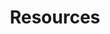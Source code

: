 ---
layout: resources
permalink: /resources/
title: Resources
description: These are some textbooks and resources that enriched my studies and I recommend them for anyone interested in the respective topics. Click to view and access.
nav: true
nav_order: 6

resources:
  - subject: "- Mathematics"
    subsections:
      - subsection: "- Real Analysis"
        items:
          - title: "Introduction to Real Analysis : Bartle, R.G., Sherbert D.R"
            type: pdf
            link: https://sowndarmath.files.wordpress.com/2017/10/real-analysis-by-bartle.pdf
          - title: "Principles of Mathematical Analysis by Walter Rudin"
            type: pdf
            link: https://david92jackson.neocities.org/images/Principles_of_Mathematical_Analysis-Rudin.pdf
          - title: "Real Analysis by H.L. Royden and P.M. Fitzpatrick"
            type: pdf
            link: https://s2pnd-matematika.fkip.unpatti.ac.id/wp-content/uploads/2019/03/Real-Analysis-4th-Ed-Royden.pdf
      - subsection: "- Linear Algebra"
        items:
          - title: "Linear Algebra Done Right by Sheldon Axler"
            type: pdf
            link: https://www.cin.ufpe.br/~jrsl/Books/Linear%20Algebra%20Done%20Right%20-%20Sheldon%20Axler.pdf
          - title: "Introduction to Linear Algebra by Gilbert Strang"
            type: pdf
            link: https://students.aiu.edu/submissions/profiles/resources/onlineBook/Y5B7M4_Introduction_to_Linear_Algebra-_Fourth_Edition.pdf
          - title: "Linear Algebra by Stephen H. Friedberg, Arnold J. Insel, and Lawrence E. Spence"
            type: pdf
            link: https://www.amazon.de/Linear-Algebra-Insel-Spence-Friedberg/dp/9332549648
          - title: "Linear Algebra by Hoffmann and Kunze"
            type: pdf
            link: https://www.math.pku.edu.cn/teachers/anjp/textbook.pdf
          - title: "3Blue1Brown's Linear Algebra Playlist"
            type: video
            link: https://www.youtube.com/playlist?list=PLZHQObOWTQDPD3MizzM2xVFitgF8hE_ab
      - subsection: "- Probability"
        items:
          - title: "First Course in Probability by Sheldon Ross"
            type: pdf
            link: https://www.seyedkalali.com/wp-content/uploads/2016/11/A-First-Course-in-Probability-8th-ed.-Sheldon-Ross.pdf
          - title: "Measure Theoretic Probability by Athreya and Lahiri"
            type: pdf
            link: https://www.ctanujit.org/uploads/2/5/3/9/25393293/_measure_theoritic_probability_by_athreya__lahiri.pdf
      - subsection: "- Complex Analysis"
        items:
          - title: "Visual Complex Analysis by Tristan Needham"
            type: pdf
            link: https://umv.science.upjs.sk/hutnik/NeedhamVCA.pdf
      - subsection: "- Ordinary and Partial Differential Equations"
        items:
          - title: "Partial Differential Equations by Lawrence C. Evans"
            type: pdf
            link: https://math24.wordpress.com/wp-content/uploads/2013/02/partial-differential-equations-by-evans.pdf

  - subject: "- Statistics and Machine Leaarning"
    subsections:
      - subsection: "- Linear Models"
        items:
          - title: "Regression Models by Knieb"
            type: pdf
            link: Stats_ML/Regression-Models,-Methods-and-Applications.pdf
          - title: "Linear Regression Analysis by Douglas C. Montgomery, Elizabeth A. Peck, and G. Geoffrey Vining"
            type: pdf
            link: https://ocd.lcwu.edu.pk/cfiles/Statistics/Stat-503/IntroductiontoLinearRegressionAnalysisbyDouglasC.MontgomeryElizabethA.PeckG.GeoffreyViningz-lib.org.pdf
          - title: "Linear Algebra and Linear Models by RB Bapat"
            type: pdf
            link: https://rikhtehgaran.iut.ac.ir/sites/rikhtehgaran.iut.ac.ir/files/files_course/linear_algebra_and_linear_models_2nd_bapat_2000_0.pdf
      - subsection: "- Time Series Analysis"
        items:
          - title: "Introduction to Time Series and Forecasting by Brockwell and Davis"
            type: pdf
            link: https://warin.ca/ressources/books/2016_Book_IntroductionToTimeSeriesAndFor.pdf
      - subsection: "- Machine Learning"
        items:
          - title: "Machine Learning and Pattern Recognition by CM Bishop"
            type: pdf
            link: https://www.microsoft.com/en-us/research/uploads/prod/2006/01/Bishop-Pattern-Recognition-and-Machine-Learning-2006.pdf
          - title: "Introduction to Statistical Learning by Gareth James, Daniela Witten, Trevor Hastie, and Robert Tibshirani"
            type: pdf
            link: https://static1.squarespace.com/static/5ff2adbe3fe4fe33db902812/t/6009dd9fa7bc363aa822d2c7/1611259312432/ISLR+Seventh+Printing.pdf
          - title: "Elements of Statistical Learning by Trevor Hastie, Robert Tibshirani, and Jerome Friedman"
            type: pdf
            link: https://www.sas.upenn.edu/~fdiebold/NoHesitations/BookAdvanced.pdf
          - title: "Deep Learning Book by Ian Goodfellow, Yoshua Bengio, and Aaron Courville"
            type: pdf
            link: http://imlab.postech.ac.kr/dkim/class/csed514_2019s/DeepLearningBook.pdf
          - title: "Bayesian Data Analysis by Gelman"
            type: pdf
            link: http://www.stat.columbia.edu/~gelman/book/BDA3.pdf
          - title: "Basic Econometrics by Damodar N. Gujarati"
            type: pdf
            link: https://cbpbu.ac.in/userfiles/file/2020/STUDY_MAT/ECO/1.pdf
      - subsection: "- Causal Inference"
        items:
          - title: "Causal Inference in Statistics: A Primer by Judea Pearl, Madelyn Glymour, and Nicholas P. Jewell"
            type: pdf
            link: https://www.datascienceassn.org/sites/default/files/CAUSAL%20INFERENCE%20IN%20STATISTICS.pdf
          - title: "Mostly Harmless Econometrics by Joshua D. Angrist and Jörn-Steffen Pischke"
            link: https://jonnyphillips.github.io/FLS6415/Class_3/Angrist%20&%20Pischke.pdf
            type: pdf
          - title: "Causality: Models, Reasoning, and Inference by Judea Pearl"
            link: https://www.amazon.de/-/en/Judea-Pearl/dp/052189560X
            type: pdf
      - subsection: "- General"
        items:
          - title: Ctanujit Blog
            type: website
            link: https://www.ctanujit.org/lecture-notes.html

  - subject: "- Quantitative Finance"
    items:
      - title: "Options, Futures, and Other Derivatives by John C. Hull"
        type: pdf
        link: http://dl.fxf1.com/files/books/english/Hull-Options_%20Futures%20And%20Other%20Derivative%20Securities_%205Th%20Ed.pdf
      - title: "Fixed Income Securities by Bruce Tuckman"
        type: pdf
        link: https://shamit8.wordpress.com/wp-content/uploads/2014/11/fixed-income-securities-bruce-tuckman2002-2ndedition.pdf
      - title: "Stochastic Calculus for Finance II by Steven Shreve"
        type: pdf
        link: https://cms.dm.uba.ar/academico/materias/2docuat2016/analisis_cuantitativo_en_finanzas/Steve_ShreveStochastic_Calculus_for_Finance_II.pdf
      - title: "The Concepts and Practice of Mathematical Finance by Mark S. Joshi"
        type: pdf
        link: Quant_Finance/MathematicalFinance_Joshi.pdf
      - title: "Stochastic Differential Equations by Bernt Øksendal"
        type: pdf
        link: http://www.stat.ucla.edu/~ywu/research/documents/StochasticDifferentialEquations.pdf
      - title: "Introduction to Stochastic Calculus by Rajeeva L. Karandikar & B. V. Rao"
        type: pdf
        link: http://ndl.ethernet.edu.et/bitstream/123456789/64514/1/433.pdf
      - title: "Handbook of Financial Time Series"
        type: pdf
        link: Quant_Finance/FinTimeSeries_Handbook.pdf
      - title: "Basic Black-Scholes: Option Pricing and Trading by Timothy Falcon Crack"
        type: pdf
        link: Quant_Finance/BlackScholes_Basics.pdf
      - title: "Inside the Black Box: A Simple Guide to Quantitative and High-Frequency Trading by Rishi K. Narang"
        type: pdf
        link: Quant_Finance/HFT_QuantGuide.pdf
      - title: "Quantitative Primer"
        type: pdf
        link: Quant_Finance/QuantitativePrimer.pdf

  - subject: "- Problem Solving"
    items:
      - title: "Problem Solving Strategies by Arthur Engel"
        type: pdf
        link: https://mathematicalolympiads.wordpress.com/wp-content/uploads/2012/08/75427434-problem-books-in-mathematics-problem-solving-strategies.pdf
      - title: "Graph Theory by Douglas West"
        type: pdf
        link: https://daiwz.net/course/disc_math/2023/West_Intro_Graph_Theory_en.pdf
      - title: "Mathematical Puzzles by Martin Gardner"
        type: pdf
        link: Puzzles_Math/Math_Puzzles_Gardner.pdf
      - title: "50 Challenging Problems in Probability by Frederick Mosteller"
        type: pdf
        link: https://mbapreponline.wordpress.com/wp-content/uploads/2013/07/fifty_challenging_problems_in__2.pdf
      - title: "Mathematical Puzzles by Peter Winkler"
        type: pdf
        link: Puzzles_Math/Math_Puzzles_Winkler.pdf
      - title: "Heard on the Street by Timothy Falcon Crack"
        type: pdf
        link: Puzzles_Math/HeardOnStreet_Crack.pdf
      - title: "Practical Guide to Quantitative Finance Guide by Xinfeng Zhou"
        type: pdf
        link: https://academyflex.com/wp-content/uploads/2024/03/a-practical-guide-to-quantitative-finance-interviews.pdf
      - title: "Websites"
        type: pdf
        link: Puzzles_Math/Websites.docx

  - subject: "- Data Structures and Algorithms"
    items:
      - title: "Introduction to Algorithms by Thomas H. Cormen, Charles E. Leiserson, Ronald L. Rivest, and Clifford Stein"
        type: pdf
        link: https://dl.ebooksworld.ir/books/Introduction.to.Algorithms.4th.Leiserson.Stein.Rivest.Cormen.MIT.Press.9780262046305.EBooksWorld.ir.pdf
      - title: "Dynamic Programming Bootcamp IIT-GN"
        type: video
        link: https://www.youtube.com/playlist?list=PLAj_13N2fk-RA6wvOUmWOyUeL9zmWFJoI
      - title: "DSA One Course"
        type: video
        link: https://www.youtube.com/playlist?list=PLUcsbZa0qzu3yNzzAxgvSgRobdUUJvz7p
      - title: "Course on Competitive Programming"
        type: video
        link: https://www.youtube.com/playlist?list=PLauivoElc3ggagradg8MfOZreCMmXMmJ-
      - title: "CSES Problem Set"
        type: website
        link: https://cses.fi/problemset/

  - subject: "- C++ programming"
    items:
      - title: "The Cherno's C++ Playlist"
        type: video
        link: https://www.youtube.com/playlist?list=PLlrATfBNZ98dudnM48yfGUldqGD0S4FFb
      - title: "Effective Modern C++ by Scott Meyers"
        type: pdf
        link: C++/Scott_Meyers_Effective_Modern_C++.pdf
      - title: "CppNuts"
        type: video
        link: https://www.youtube.com/@CppNuts

  - subject: "- Operating Systems"
    items:
      - title: "Modern Operating Systems by Mythili Vutukuru"
        type: video
        link: https://www.youtube.com/playlist?list=PLDW872573QAb4bj0URobvQTD41IV6gRkx
      - title: "The Linux Programming Interface by Michael Kerrisk"
        type: pdf
        link: OS/Kerrisk_The_Linux_programming_interface.pdf

  - subject: "- Recreational"
    items:
      - title: "Coffee Can Investing by Saurabh Mukherjea"
        link: none
      - title: "Bernoulli's Fallacy by Aubrey Clayton"
        link: none
      - title: "Mathematical Mechanic by Mark Levi"
        link: none
      - title: "My Life as a Quant by Emanuel Derman"
        link: none
      - title: "Fooled by Randomness by Nassim Nicholas Taleb"
        link: none
      - title: "The Black Swan by Nassim Nicholas Taleb"
        link: none
---